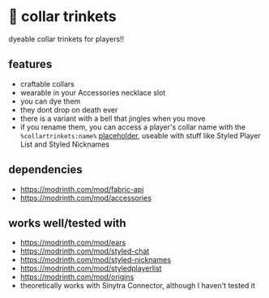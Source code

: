 # 🐾 collar trinkets

dyeable collar trinkets for players!!

## features
- craftable collars
- wearable in your Accessories necklace slot
- you can dye them
- they dont drop on death ever
- there is a variant with a bell that jingles when you move
- if you rename them, you can access a player's collar name with the `%collartrinkets:name%` [placeholder](https://placeholders.pb4.eu/), useable with stuff like Styled Player List and Styled Nicknames

## dependencies
- https://modrinth.com/mod/fabric-api
- https://modrinth.com/mod/accessories

## works well/tested with
- https://modrinth.com/mod/ears
- https://modrinth.com/mod/styled-chat
- https://modrinth.com/mod/styled-nicknames
- https://modrinth.com/mod/styledplayerlist
- https://modrinth.com/mod/origins
- theoretically works with Sinytra Connector, although I haven't tested it
